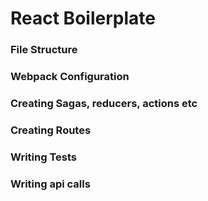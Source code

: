 # React Boilerplate

### File Structure


### Webpack Configuration


### Creating Sagas, reducers, actions etc


### Creating Routes


### Writing Tests


### Writing api calls
